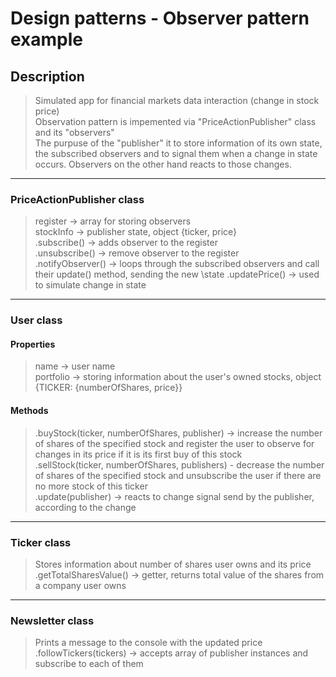 # Design patterns - Observer pattern example

## Description

> Simulated app for financial markets data interaction (change in stock price)\
> Observation pattern is impemented via "PriceActionPublisher" class and its "observers"\
> The purpuse of the "publisher" it to store information of its own state, the subscribed observers and to signal them when a change in state occurs. Observers on the other hand reacts to those changes.

---

### PriceActionPublisher class

> register -> array for storing observers\
> stockInfo -> publisher state, object {ticker, price}\
> .subscribe() -> adds observer to the register\
> .unsubscribe() -> remove observer to the register\
> .notifyObserver() -> loops through the subscribed observers and call their update() method, sending the new \state
> .updatePrice() -> used to simulate change in state

---

### User class

#### Properties

> name -> user name\
> portfolio -> storing information about the user's owned stocks, object {TICKER: {numberOfShares, price}}

#### Methods

> .buyStock(ticker, numberOfShares, publisher) -> increase the number of shares of the specified stock and register the user to observe for changes in its price if it is its first buy of this stock\
> .sellStock(ticker, numberOfShares, publishers) - decrease the number of shares of the specified stock and unsubscribe the user if there are no more stock of this ticker\
> .update(publisher) -> reacts to change signal send by the publisher, according to the change

---

### Ticker class

> Stores information about number of shares user owns and its price
> .getTotalSharesValue() -> getter, returns total value of the shares from a company user owns

---

### Newsletter class

> Prints a message to the console with the updated price
> .followTickers(tickers) -> accepts array of publisher instances and subscribe to each of them
